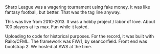 Sharp League was a wagering tournament using fake money. It was like fantasy football, but better. That was the tag line anyway. 

This was live from 2010-2013. It was a hobby project / labor of love. About 100 players at its max. Fun while it lasted. 

Uploading to code for historical purposes. For the record, it was built with Railo/CFML. The framework was FW/1, by seancorfield. Front end was bootstrap 2. We hosted at AWS at the time. 